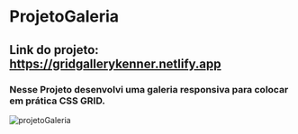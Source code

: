 # ProjetoGaleria

## Link do projeto: https://gridgallerykenner.netlify.app

### Nesse Projeto desenvolvi uma galeria responsiva para colocar em prática CSS GRID.
![projetoGaleria](https://user-images.githubusercontent.com/101514929/184257524-a242b1a0-dadc-436c-bd02-27147a5d6a2e.PNG)


